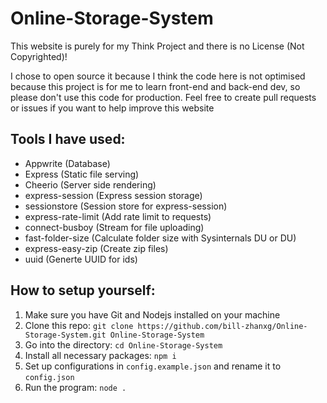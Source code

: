 # Online-Storage-System

This website is purely for my Think Project and there is no License (Not Copyrighted)!

I chose to open source it because I think the code here is not optimised because this project is for me to learn front-end and back-end dev, so please don't use this code for production. Feel free to create pull requests or issues if you want to help improve this website

## Tools I have used:
- Appwrite (Database)
- Express (Static file serving)
- Cheerio (Server side rendering)
- express-session (Express session storage)
- sessionstore (Session store for express-session)
- express-rate-limit (Add rate limit to requests)
- connect-busboy (Stream for file uploading)
- fast-folder-size (Calculate folder size with Sysinternals DU or DU)
- express-easy-zip (Create zip files)
- uuid (Generte UUID for ids)

## How to setup yourself:
1. Make sure you have Git and Nodejs installed on your machine
2. Clone this repo: `git clone https://github.com/bill-zhanxg/Online-Storage-System.git Online-Storage-System`
3. Go into the directory: `cd Online-Storage-System`
4. Install all necessary packages: `npm i`
5. Set up configurations in `config.example.json` and rename it to `config.json`
6. Run the program: `node .`

